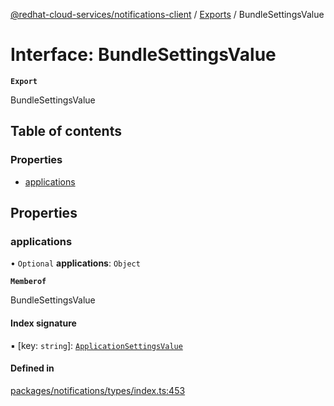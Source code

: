 [@redhat-cloud-services/notifications-client](../README.md) / [Exports](../modules.md) / BundleSettingsValue

# Interface: BundleSettingsValue

**`Export`**

BundleSettingsValue

## Table of contents

### Properties

- [applications](BundleSettingsValue.md#applications)

## Properties

### applications

• `Optional` **applications**: `Object`

**`Memberof`**

BundleSettingsValue

#### Index signature

▪ [key: `string`]: [`ApplicationSettingsValue`](ApplicationSettingsValue.md)

#### Defined in

[packages/notifications/types/index.ts:453](https://github.com/RedHatInsights/javascript-clients/blob/main/packages/notifications/types/index.ts#L453)
